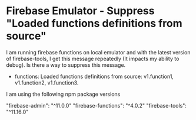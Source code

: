 
# Firebase Emulator - Suppress "Loaded functions definitions from source"

I am running firebase functions on local emulator and with the latest version of firebase-tools, I get this message repeatedly (It impacts my ability to debug). Is there a way to suppress this message.
+  functions: Loaded functions definitions from source: v1.function1, v1.function2, v1.function3.


I am using the following npm package versions

"firebase-admin": "^11.0.0"
"firebase-functions": "^4.0.2"
"firebase-tools": "^11.16.0"


        